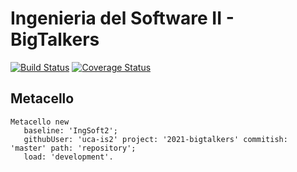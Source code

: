 # Ingenieria del Software II - BigTalkers

[![Build Status](https://travis-ci.com/uca-is2/2021-bigtalkers.svg?branch=master)](https://travis-ci.com/uca-is2/2021-bigtalkers)
[![Coverage Status](https://coveralls.io/repos/github/uca-is2/2021-bigtalkers/badge.svg?branch=master)](https://coveralls.io/github/uca-is2/2021-bigtalkers?branch=master)

## Metacello

```smalltalk
Metacello new
   baseline: 'IngSoft2';
   githubUser: 'uca-is2' project: '2021-bigtalkers' commitish: 'master' path: 'repository';
   load: 'development'.
```
